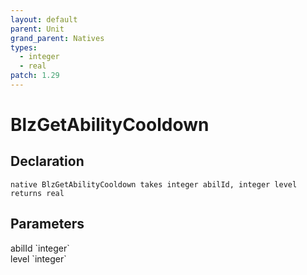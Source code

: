 ```yaml
---
layout: default
parent: Unit
grand_parent: Natives
types:
  - integer
  - real
patch: 1.29
---
```


# BlzGetAbilityCooldown

## Declaration

```
native BlzGetAbilityCooldown takes integer abilId, integer level returns real
```

## Parameters
<dl>
  <dt>abilId `integer`</dt>
  <dd></dd>

  <dt>level `integer`</dt>
  <dd></dd>
</dl>